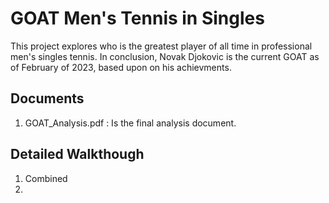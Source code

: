# GOAT Men's Tennis in Singles
This project explores who is the greatest player of all time in professional men's singles tennis. In conclusion, Novak Djokovic is the current GOAT 
as of February of 2023, based upon on his achievments. 

## Documents
1) GOAT_Analysis.pdf : Is the final analysis document. 

## Detailed Walkthough
1) Combined 
2) 
